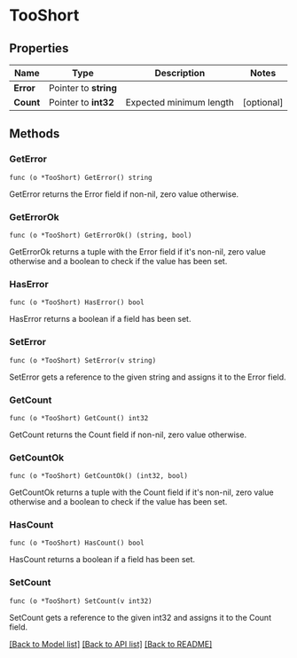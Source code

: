# TooShort

## Properties

Name | Type | Description | Notes
------------ | ------------- | ------------- | -------------
**Error** | Pointer to **string** |  | 
**Count** | Pointer to **int32** | Expected minimum length | [optional] 

## Methods

### GetError

`func (o *TooShort) GetError() string`

GetError returns the Error field if non-nil, zero value otherwise.

### GetErrorOk

`func (o *TooShort) GetErrorOk() (string, bool)`

GetErrorOk returns a tuple with the Error field if it's non-nil, zero value otherwise
and a boolean to check if the value has been set.

### HasError

`func (o *TooShort) HasError() bool`

HasError returns a boolean if a field has been set.

### SetError

`func (o *TooShort) SetError(v string)`

SetError gets a reference to the given string and assigns it to the Error field.

### GetCount

`func (o *TooShort) GetCount() int32`

GetCount returns the Count field if non-nil, zero value otherwise.

### GetCountOk

`func (o *TooShort) GetCountOk() (int32, bool)`

GetCountOk returns a tuple with the Count field if it's non-nil, zero value otherwise
and a boolean to check if the value has been set.

### HasCount

`func (o *TooShort) HasCount() bool`

HasCount returns a boolean if a field has been set.

### SetCount

`func (o *TooShort) SetCount(v int32)`

SetCount gets a reference to the given int32 and assigns it to the Count field.


[[Back to Model list]](../README.md#documentation-for-models) [[Back to API list]](../README.md#documentation-for-api-endpoints) [[Back to README]](../README.md)



